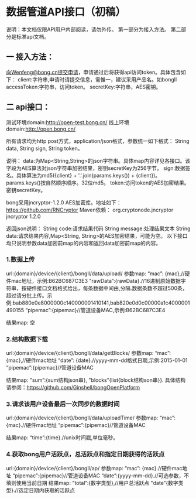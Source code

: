 # 数据管道API接口（初稿）

说明：本文档仅限API用户内部阅读，请勿外传。
第一部分为接入方法。
第二部分是标准api文档。

## 一 接入方法：
向Wenfeng@bong.cn提交申请，申请通过后将获得api访问token。具体包含如下：
client:字符串,申请时请提交信息，需惟一，建议采用产品名。如bongll
accessToken:字符串，访问token。
secretKey:字符串，AES密钥。

## 二 api接口：
测试环境domain:http://open-test.bong.cn/
线上环境domain:http://open.bong.cn/

所有请求均为http post方式，application/json格式，参数统一如下格式：
String data,
String sign,
String token。

说明：
data:为Map<String,String>的json字符串。具体map内容详见各接口。该字段为AES算法对json字符串加密结果，密钥secretKey为256字节。
sign:数据签名。具体算法为md5({client} + '.'.join(params.keys()) + {client})。params.keys()按自然顺序顺序。32位md5。
token:访问token的AES加密结果。密钥secretKey。

bong采用jncryptor-1.2.0 AES加密库。地址如下：
https://github.com/RNCryptor
Maven依赖：
<dependency>
	<groupId>org.cryptonode.jncryptor</groupId>
	<artifactId>jncryptor</artifactId>
	<version>1.2.0</version>
</dependency>

返回json说明：
String code:请求结果代码
String message:处理结果文本
String data:请求结果内容,Map<String, String>的AES加密结果，可能为空。
以下接口均只说明参数data加密前map的内容和返回data加密前map的内容。

### 1.数据上传
url:{domain}/device/{client}/bongll/data/upload/
参数map:
“mac”: {mac},//硬件mac地址，示例:B62BC687C3E3
"rawData”:{rawData}.//16进制原始数据字符串，按硬件接口文档格式给出，每条数据中间由,分隔.数据条数不超过500条，超过请分批上传。示例:bab880e0e8000000c140000001410141,bab820e0d0c00000a1c4000001490155
“pipemac”:{pipemac}//管道设备MAC,示例:B62BC687C3E4

结果map:
空

### 2.结构数据下载
url:{domain}/device/{client}/bongll/data/getBlocks/
参数map:
“mac”: {mac},//硬件mac地址
“date”: {date}.//yyyy-mm-dd格式日期,示例:2015-01-01
“pipemac”:{pipemac}//管道设备MAC

结果map:
"sum”:{sum结构json串},
"blocks”{list{block结构son串}}.
具体结构请参阅：https://github.com/Ginshell/bongOpenPlatform

### 3.请求该用户设备最后一次同步的数据时间
url:{domain}/device/{client}/bongll/data/uploadTime/
参数map:
“mac”: {mac}.//硬件mac地址
“pipemac”:{pipemac}//管道设备MAC

结果map:
“time”:{time}.//unix时间戳,单位毫秒。

### 4.获取bong用户活跃点，总活跃点和指定日期获得的活跃点
url:{domain}/device/{client}/bongll/ap/
参数map:
“mac”: {mac}.//硬件mac地址
“pipemac”:{pipemac}//管道设备MAC
“date”:{yyyy-mm-dd}.//可选参数，不填则使用当前日期
结果map:
"total”:{数字类型},//用户总活跃点
"date”{数字类型}.//选定日期内获取的活跃点

